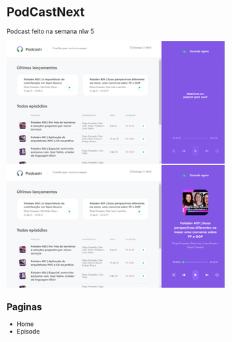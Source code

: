# PodCastNext
Podcast feito na semana nlw 5

![](.Github/img/home.png)
![](.Github/img/podcast.png)
## Paginas

 * Home
 * Episode

